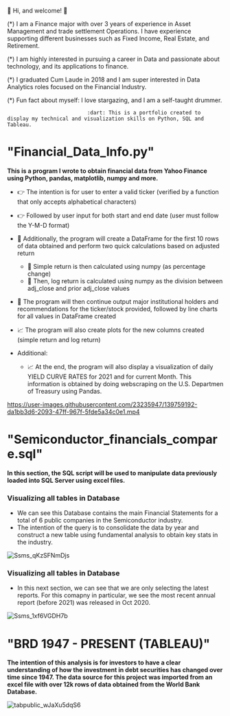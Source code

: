 👋 Hi, and welcome! 👋

(*) I am a Finance major with over 3 years of experience in Asset Management and trade settlement Operations. I have experience supporting different businesses such as Fixed Income, Real Estate, and Retirement. 

(*) I am highly interested in pursuing a career in Data and passionate about technology, and its applications to finance. 

(*) I graduated Cum Laude in 2018 and I am super interested in Data Analytics roles focused on the Financial Industry. 

(*) Fun fact about myself: I love stargazing, and I am a self-taught drummer.

                              :dart: This is a portfolio created to display my technical and visualization skills on Python, SQL and Tableau.
# "Financial_Data_Info.py" 

**This is a program I wrote to obtain financial data from Yahoo Finance using Python, pandas, matplotlib, numpy and more.**

- :point_right: The intention is for user to enter a valid ticker (verified by a function that only accepts alphabetical characters)
- :point_right: Followed by user input for both start and end date (user must follow the Y-M-D format)
- :green_book: Additionally, the program will create a DataFrame for the first 10 rows of data obtained and perform two quick calculations based on adjusted return
  - :dart: Simple return is then calculated using numpy (as percentage change)
  - :dart: Then, log return is calculated using numpy as the division between adj_close and prior adj_close values
- :page_facing_up: The program will then continue output major institutional holders and recommendations for the ticker/stock provided, followed by line charts for all values in DataFrame created
- :chart_with_upwards_trend: The program will also create plots for the new columns created (simple return and log return)

- Additional:
  - :chart_with_upwards_trend: At the end, the program will also display a visualization of daily YIELD CURVE RATES for 2021 and for current Month. This information is obtained by doing webscraping on the U.S. Departmen of Treasury using Pandas.

https://user-images.githubusercontent.com/23235947/139759192-da1bb3d6-2093-47ff-967f-5fde5a34c0e1.mp4

# "Semiconductor_financials_compare.sql" 

**In this section, the SQL script will be used to manipulate data previously loaded into SQL Server using excel files.**

### Visualizing all tables in Database

- We can see this Database contains the main Financial Statements for a total of 6 public companies in the Semiconductor industry.
- The intention of the query is to consolidate the data by year and construct a new table using fundamental analysis to obtain key stats in the industry.

![Ssms_qKzSFNmDjs](https://user-images.githubusercontent.com/23235947/140806980-1d792476-d7c0-44d8-a61b-757dd0b5ac86.png)

### Visualizing all tables in Database

- In this next section, we can see that we are only selecting the latest reports. For this comapny in particular, we see the most recent annual report (before 2021) was released in Oct 2020.

![Ssms_1xf6VGDH7b](https://user-images.githubusercontent.com/23235947/140814154-bdbd9284-5e57-4a07-97bd-a5ce498c4303.png)


# "BRD 1947 - PRESENT (TABLEAU)" 

**The intention of this analysis is for investors to have a clear understanding of how the investment in debt securities has changed over time since 1947. The data source for this project was imported from an excel file with over 12k rows of data obtained from the World Bank Database.**

![tabpublic_wJaXu5dqS6](https://user-images.githubusercontent.com/23235947/141040871-0853367d-6592-47d8-88b5-22864f149b41.png)
